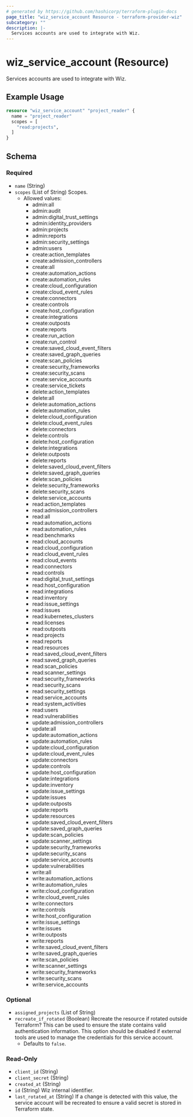 ```yaml
---
# generated by https://github.com/hashicorp/terraform-plugin-docs
page_title: "wiz_service_account Resource - terraform-provider-wiz"
subcategory: ""
description: |-
  Services accounts are used to integrate with Wiz.
---
```


# wiz_service_account (Resource)

Services accounts are used to integrate with Wiz.

## Example Usage

```terraform
resource "wiz_service_account" "project_reader" {
  name = "project_reader"
  scopes = [
    "read:projects",
  ]
}
```

<!-- schema generated by tfplugindocs -->
## Schema

### Required

- `name` (String)
- `scopes` (List of String) Scopes.
    - Allowed values: 
        - admin:all
        - admin:audit
        - admin:digital_trust_settings
        - admin:identity_providers
        - admin:projects
        - admin:reports
        - admin:security_settings
        - admin:users
        - create:action_templates
        - create:admission_controllers
        - create:all
        - create:automation_actions
        - create:automation_rules
        - create:cloud_configuration
        - create:cloud_event_rules
        - create:connectors
        - create:controls
        - create:host_configuration
        - create:integrations
        - create:outposts
        - create:reports
        - create:run_action
        - create:run_control
        - create:saved_cloud_event_filters
        - create:saved_graph_queries
        - create:scan_policies
        - create:security_frameworks
        - create:security_scans
        - create:service_accounts
        - create:service_tickets
        - delete:action_templates
        - delete:all
        - delete:automation_actions
        - delete:automation_rules
        - delete:cloud_configuration
        - delete:cloud_event_rules
        - delete:connectors
        - delete:controls
        - delete:host_configuration
        - delete:integrations
        - delete:outposts
        - delete:reports
        - delete:saved_cloud_event_filters
        - delete:saved_graph_queries
        - delete:scan_policies
        - delete:security_frameworks
        - delete:security_scans
        - delete:service_accounts
        - read:action_templates
        - read:admission_controllers
        - read:all
        - read:automation_actions
        - read:automation_rules
        - read:benchmarks
        - read:cloud_accounts
        - read:cloud_configuration
        - read:cloud_event_rules
        - read:cloud_events
        - read:connectors
        - read:controls
        - read:digital_trust_settings
        - read:host_configuration
        - read:integrations
        - read:inventory
        - read:issue_settings
        - read:issues
        - read:kubernetes_clusters
        - read:licenses
        - read:outposts
        - read:projects
        - read:reports
        - read:resources
        - read:saved_cloud_event_filters
        - read:saved_graph_queries
        - read:scan_policies
        - read:scanner_settings
        - read:security_frameworks
        - read:security_scans
        - read:security_settings
        - read:service_accounts
        - read:system_activities
        - read:users
        - read:vulnerabilities
        - update:admission_controllers
        - update:all
        - update:automation_actions
        - update:automation_rules
        - update:cloud_configuration
        - update:cloud_event_rules
        - update:connectors
        - update:controls
        - update:host_configuration
        - update:integrations
        - update:inventory
        - update:issue_settings
        - update:issues
        - update:outposts
        - update:reports
        - update:resources
        - update:saved_cloud_event_filters
        - update:saved_graph_queries
        - update:scan_policies
        - update:scanner_settings
        - update:security_frameworks
        - update:security_scans
        - update:service_accounts
        - update:vulnerabilities
        - write:all
        - write:automation_actions
        - write:automation_rules
        - write:cloud_configuration
        - write:cloud_event_rules
        - write:connectors
        - write:controls
        - write:host_configuration
        - write:issue_settings
        - write:issues
        - write:outposts
        - write:reports
        - write:saved_cloud_event_filters
        - write:saved_graph_queries
        - write:scan_policies
        - write:scanner_settings
        - write:security_frameworks
        - write:security_scans
        - write:service_accounts

### Optional

- `assigned_projects` (List of String)
- `recreate_if_rotated` (Boolean) Recreate the resource if rotated outside Terraform? This can be used to ensure the state contains valid authentication information. This option should be disabled if external tools are used to manage the credentials for this service account.
    - Defaults to `false`.

### Read-Only

- `client_id` (String)
- `client_secret` (String)
- `created_at` (String)
- `id` (String) Wiz internal identifier.
- `last_rotated_at` (String) If a change is detected with this value, the service account will be recreated to ensure a valid secret is stored in Terraform state.


